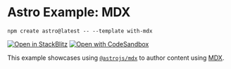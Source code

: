 # Astro Example: MDX

```
npm create astro@latest -- --template with-mdx
```

[![Open in StackBlitz](https://developer.stackblitz.com//assets/open_in_stackblitz.svg)](https://stackblitz.com/github/withastro/astro/tree/latest/examples/with-mdx)
[![Open with CodeSandbox](https://assets.codesandbox.io/github/button-edit-lime.svg)](https://codesandbox.io/p/sandbox/github/withastro/astro/tree/latest/examples/with-mdx)

This example showcases using [`@astrojs/mdx`](https://www.npmjs.com/package/@astrojs/mdx) to author content using [MDX](https://mdxjs.com/).
